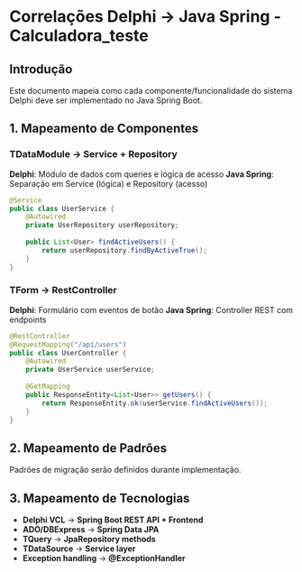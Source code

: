 # Correlações Delphi → Java Spring - Calculadora_teste

## Introdução

Este documento mapeia como cada componente/funcionalidade do sistema Delphi deve ser implementado no Java Spring Boot.

## 1. Mapeamento de Componentes

### TDataModule → Service + Repository

**Delphi**: Módulo de dados com queries e lógica de acesso
**Java Spring**: Separação em Service (lógica) e Repository (acesso)

```java
@Service
public class UserService {
    @Autowired
    private UserRepository userRepository;
    
    public List<User> findActiveUsers() {
        return userRepository.findByActiveTrue();
    }
}
```

### TForm → RestController

**Delphi**: Formulário com eventos de botão
**Java Spring**: Controller REST com endpoints

```java
@RestController
@RequestMapping("/api/users")
public class UserController {
    @Autowired
    private UserService userService;
    
    @GetMapping
    public ResponseEntity<List<User>> getUsers() {
        return ResponseEntity.ok(userService.findActiveUsers());
    }
}
```

## 2. Mapeamento de Padrões

Padrões de migração serão definidos durante implementação.

## 3. Mapeamento de Tecnologias

- **Delphi VCL** → **Spring Boot REST API + Frontend**
- **ADO/DBExpress** → **Spring Data JPA**
- **TQuery** → **JpaRepository methods**
- **TDataSource** → **Service layer**
- **Exception handling** → **@ExceptionHandler**

